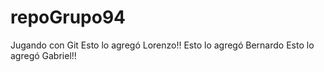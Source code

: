 # repoGrupo94
Jugando con Git
Esto lo agregó Lorenzo!!
Esto lo agregó Bernardo
Esto lo agregó Gabriel!!
